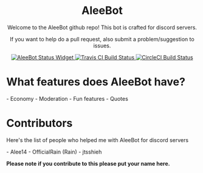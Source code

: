 <div align="center">
  <h1>AleeBot</h1>
<p>Welcome to the AleeBot github repo! This bot is crafted for discord servers.</p>
<p>If you want to help do a pull request, also submit a problem/suggestion to issues.</p>
<a href="https://discordbots.org/bot/282547024547545109"><img src="https://discordbots.org/api/widget/status/282547024547545109.svg" alt="AleeBot Status Widget" />
  </a><a href="https://travis-ci.org/AleeCorp/AleeBot"><img src="https://travis-ci.org/AleeCorp/AleeBot.svg?branch=master" alt="Travis CI Build Status" /></a><a href="https://circleci.com/gh/AleeCorp/AleeBot"> <img src="https://circleci.com/gh/AleeCorp/AleeBot.svg?style=svg" alt="CircleCI Build Status" /></a>
 </div>
  
<h1>What features does AleeBot have?</h1>
- Economy
- Moderation
- Fun features
- Quotes

<h1>Contributors</h1>
<p>Here's the list of people who helped me with AleeBot for discord servers</p>
- Alee14
- OfficialRain (Rain)
- jtsshieh

<b>Please note if you contribute to this please put your name here.</b>
